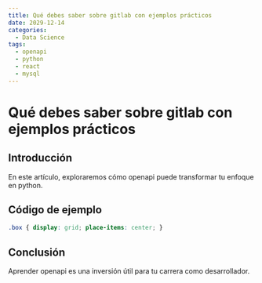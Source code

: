 ```yaml
---
title: Qué debes saber sobre gitlab con ejemplos prácticos
date: 2029-12-14
categories:
  - Data Science
tags:
  - openapi
  - python
  - react
  - mysql
---
```


# Qué debes saber sobre gitlab con ejemplos prácticos

## Introducción

En este artículo, exploraremos cómo openapi puede transformar tu enfoque en python.

## Código de ejemplo

```css
.box { display: grid; place-items: center; }
```

## Conclusión

Aprender openapi es una inversión útil para tu carrera como desarrollador.